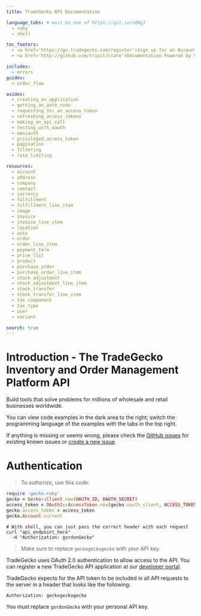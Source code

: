 ```yaml
---
title: TradeGecko API Documentation

language_tabs: # must be one of https://git.io/vQNgJ
  - ruby
  - shell

toc_footers:
  - <a href='https://go.tradegecko.com/register'>Sign up for an Account</a>
  - <a href='http://github.com/tripit/slate'>Documentation Powered by Slate</a>

includes:
  - errors
guides:
  - order_flow

asides:
  - creating_an_application
  - getting_an_auth_code
  - requesting_for_an_access_token
  - refreshing_access_tokens
  - making_an_api_call
  - testing_with_oauth
  - omniauth
  - privileged_access_token
  - pagination
  - filtering
  - rate_limiting

resources:
  - account
  - address
  - company
  - contact
  - currency
  - fulfillment
  - fulfillment_line_item
  - image
  - invoice
  - invoice_line_item
  - location
  - note
  - order
  - order_line_item
  - payment_term
  - price_list
  - product
  - purchase_order
  - purchase_order_line_item
  - stock_adjustment
  - stock_adjustment_line_item
  - stock_transfer
  - stock_transfer_line_item
  - tax_component
  - tax_type
  - user
  - variant

search: true
---
```


# Introduction - The TradeGecko Inventory and Order Management Platform API

Build tools that solve problems for millions of wholesale and retail businesses worldwide.

You can view code examples in the dark area to the right; switch the programming language of the examples with the tabs in the top right.

If anything is missing or seems wrong, please check the [GitHub issues](https://github.com/tradegecko/smaug/issues)
for existing known issues or [create a new issue](https://github.com/tradegecko/smaug/issues/new).

# Authentication

> To authorize, use this code:

```ruby
require 'gecko-ruby'
gecko = Gecko::Client.new(OAUTH_ID, OAUTH_SECRET)
access_token = OAuth2::AccessToken.new(gecko.oauth_client, ACCESS_TOKEN)
gecko.access_token = access_token
gecko.Account.current
```

```shell
# With shell, you can just pass the correct header with each request
curl "api_endpoint_here"
  -H "Authorization: gordonGecko"
```


> Make sure to replace `geckogeckogecko` with your API key.

TradeGecko uses OAuth 2.0 authentication  to allow access to the API. 
You can register a new TradeGecko API application at our [developer portal](http://developer.tradegecko.com/).

TradeGecko expects for the API token to be included in all API requests to the server in a header that looks like the following:

`Authorization: geckogeckogecko`

<aside class="notice">
You must replace <code>gordonGecko</code> with your personal API key.
</aside>
